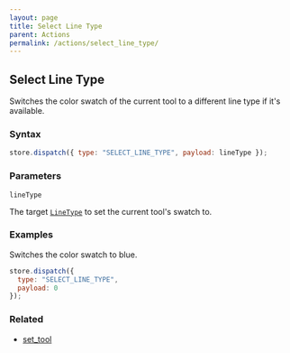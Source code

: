```yaml
---
layout: page
title: Select Line Type
parent: Actions
permalink: /actions/select_line_type/
---
```


## Select Line Type

Switches the color swatch of the current tool to a different line type if it's available.

### Syntax

```js
store.dispatch({ type: "SELECT_LINE_TYPE", payload: lineType });
```

### Parameters

`lineType`

The target [`LineType`](../External/line_type.js) to set the current tool's swatch to.

### Examples

Switches the color swatch to blue.

```js
store.dispatch({
  type: "SELECT_LINE_TYPE",
  payload: 0
});
```

### Related

- [set_tool](./set_tool.md)
